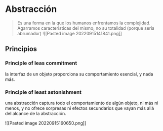 # Abstracción
> Es una forma en la que los humanos enfrentamos la complejidad. Agarramos caracteristicas del mismo, no su totalidad (porque sería abrumador)
![[Pasted image 20220915141841.png]]

## Principios

### Principle of leas commitment
la interfaz de un objeto proporciona su comportamiento esencial, y nada más.

### Principle of least astonishment
una abstracción captura todo el comportamiento de algún objeto, ni más ni menos, y no ofrece sorpresas ni efectos secundarios que vayan más allá del alcance de la abstracción.


![[Pasted image 20220915160650.png]]

